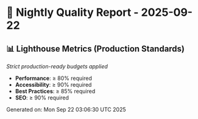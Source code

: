 # 🌙 Nightly Quality Report - 2025-09-22

## 📊 Lighthouse Metrics (Production Standards)

*Strict production-ready budgets applied*

- **Performance**: ≥ 80% required
- **Accessibility**: ≥ 90% required
- **Best Practices**: ≥ 85% required
- **SEO**: ≥ 90% required

Generated on: Mon Sep 22 03:06:30 UTC 2025
